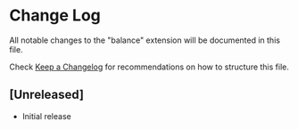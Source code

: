 # Change Log

All notable changes to the "balance" extension will be documented in this file.

Check [Keep a Changelog](http://keepachangelog.com/) for recommendations on how to structure this file.

## [Unreleased]

- Initial release